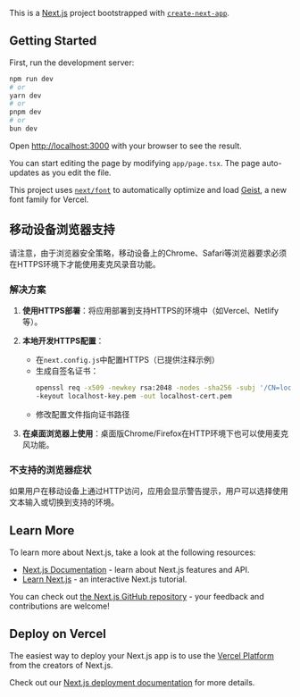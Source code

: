 This is a [Next.js](https://nextjs.org) project bootstrapped with [`create-next-app`](https://nextjs.org/docs/app/api-reference/cli/create-next-app).

## Getting Started

First, run the development server:

```bash
npm run dev
# or
yarn dev
# or
pnpm dev
# or
bun dev
```

Open [http://localhost:3000](http://localhost:3000) with your browser to see the result.

You can start editing the page by modifying `app/page.tsx`. The page auto-updates as you edit the file.

This project uses [`next/font`](https://nextjs.org/docs/app/building-your-application/optimizing/fonts) to automatically optimize and load [Geist](https://vercel.com/font), a new font family for Vercel.

## 移动设备浏览器支持

请注意，由于浏览器安全策略，移动设备上的Chrome、Safari等浏览器要求必须在HTTPS环境下才能使用麦克风录音功能。

### 解决方案

1. **使用HTTPS部署**：将应用部署到支持HTTPS的环境中（如Vercel、Netlify等）。

2. **本地开发HTTPS配置**：
   - 在`next.config.js`中配置HTTPS（已提供注释示例）
   - 生成自签名证书：
     ```bash
     openssl req -x509 -newkey rsa:2048 -nodes -sha256 -subj '/CN=localhost' \
     -keyout localhost-key.pem -out localhost-cert.pem
     ```
   - 修改配置文件指向证书路径

3. **在桌面浏览器上使用**：桌面版Chrome/Firefox在HTTP环境下也可以使用麦克风功能。

### 不支持的浏览器症状

如果用户在移动设备上通过HTTP访问，应用会显示警告提示，用户可以选择使用文本输入或切换到支持的环境。

## Learn More

To learn more about Next.js, take a look at the following resources:

- [Next.js Documentation](https://nextjs.org/docs) - learn about Next.js features and API.
- [Learn Next.js](https://nextjs.org/learn) - an interactive Next.js tutorial.

You can check out [the Next.js GitHub repository](https://github.com/vercel/next.js) - your feedback and contributions are welcome!

## Deploy on Vercel

The easiest way to deploy your Next.js app is to use the [Vercel Platform](https://vercel.com/new?utm_medium=default-template&filter=next.js&utm_source=create-next-app&utm_campaign=create-next-app-readme) from the creators of Next.js.

Check out our [Next.js deployment documentation](https://nextjs.org/docs/app/building-your-application/deploying) for more details.
